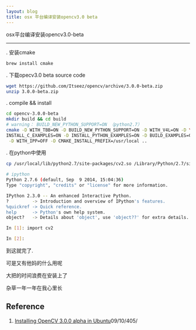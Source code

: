 ```yaml
---
layout: blog
title: osx 平台编译安装opencv3.0 beta 
---
```


osx平台编译安装opencv3.0-beta
_ _ _ _ _ _ _
. 安装cmake

``` bash
brew install cmake
```
. 下载opecv3.0 beta source code

``` bash
wget https://github.com/Itseez/opencv/archive/3.0.0-beta.zip
unzip 3.0.0-beta.zip
```


. compile && install

``` bash
cd opencv-3.0.0-beta
mkdir build && cd build
# warning： BUILD_NEW_PYTHON_SUPPORT=ON （python2.7）
cmake -D WITH_TBB=ON -D BUILD_NEW_PYTHON_SUPPORT=ON -D WITH_V4L=ON -D \
INSTALL_C_EXAMPLES=ON -D INSTALL_PYTHON_EXAMPLES=ON -D BUILD_EXAMPLES=ON\
 -D WITH_IPP=OFF -D CMAKE_INSTALL_PREFIX=/usr/local ..
```


. 在python中使用

``` bash
cp /usr/local/lib/python2.7/site-packages/cv2.so /Library/Python/2.7/site-packages

# ipython
Python 2.7.6 (default, Sep  9 2014, 15:04:36)
Type "copyright", "credits" or "license" for more information.

IPython 2.3.0 -- An enhanced Interactive Python.
?         -> Introduction and overview of IPython's features.
%quickref -> Quick reference.
help      -> Python's own help system.
object?   -> Details about 'object', use 'object??' for extra details.

In [1]: import cv2

In [2]:
```


到这就完了.

可是又有他妈的什么用呢

大把的时间浪费在安装上了

杂草一年一年在我心里长

Reference
----
1. [Installing OpenCV 3.0.0 alpha in Ubuntu](https://elementztechblog.wordpress.com/2014/)09/10/405/ 